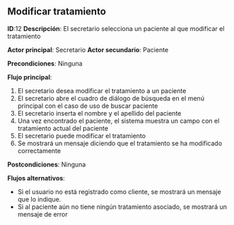 ## Modificar tratamiento

**ID**:12 **Descripción**: El secretario selecciona un paciente al que modificar el tratamiento  

**Actor principal**: Secretario
**Actor secundario**: Paciente

**Precondiciones**: Ninguna

**Flujo principal**:
1. El secretario desea modificar el tratamiento a un paciente
2. El secretario abre el cuadro de diálogo de búsqueda en el menú principal con el caso de uso de buscar paciente
3. El secretario inserta el nombre y el apellido del paciente
4. Una vez encontrado el paciente, el sistema muestra un campo con el tratamiento actual del paciente
5. El secretario puede modificar el tratamiento
6. Se mostrará un mensaje diciendo que el tratamiento se ha modificado correctamente

**Postcondiciones**:  Ninguna

**Flujos alternativos**:
* Si el usuario no está registrado como cliente, se mostrará un mensaje que lo indique.
* Si al paciente aún no tiene ningún tratamiento asociado, se mostrará un mensaje de error
